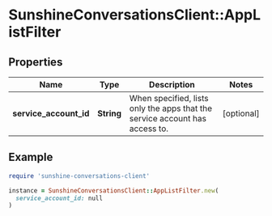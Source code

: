 # SunshineConversationsClient::AppListFilter

## Properties

| Name | Type | Description | Notes |
| ---- | ---- | ----------- | ----- |
| **service_account_id** | **String** | When specified, lists only the apps that the service account has access to. | [optional] |

## Example

```ruby
require 'sunshine-conversations-client'

instance = SunshineConversationsClient::AppListFilter.new(
  service_account_id: null
)
```

